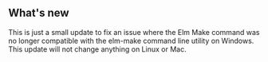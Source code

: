 ## What's new

This is just a small update to fix an issue where the Elm Make command was no longer compatible with the elm-make command line utility on Windows. This update will not change anything on Linux or Mac.
